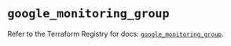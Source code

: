 # `google_monitoring_group`

Refer to the Terraform Registry for docs: [`google_monitoring_group`](https://registry.terraform.io/providers/hashicorp/google-beta/5.27.0/docs/resources/google_monitoring_group).

